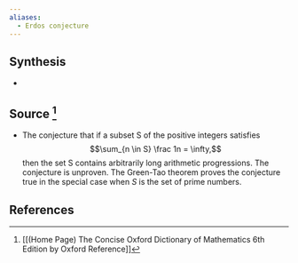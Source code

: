 ```yaml
---
aliases:
  - Erdos conjecture
---
```

## Synthesis
- 
## Source [^1]
- The conjecture that if a subset S of the positive integers satisfies $$\sum_{n \in S} \frac 1n = \infty,$$then the set S contains arbitrarily long arithmetic progressions. The conjecture is unproven. The Green-Tao theorem proves the conjecture true in the special case when $S$ is the set of prime numbers.
## References

[^1]: [[(Home Page) The Concise Oxford Dictionary of Mathematics 6th Edition by Oxford Reference]]